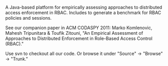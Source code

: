 A Java-based platform for empirically assessing approaches to distributed access enforcement in RBAC. Includes to generate a benchmark for RBAC policies and sessions.

See our companion paper in ACM CODASPY 2011: Marko Komlenovic, Mahesh Tripunitara & Toufik Zitouni, "An Empirical Assessment of Approaches to Distributed Enforcement in Role-Based Access Control (RBAC)."

Use svn to checkout all our code. Or browse it under "Source" -> "Browse" -> "Trunk."